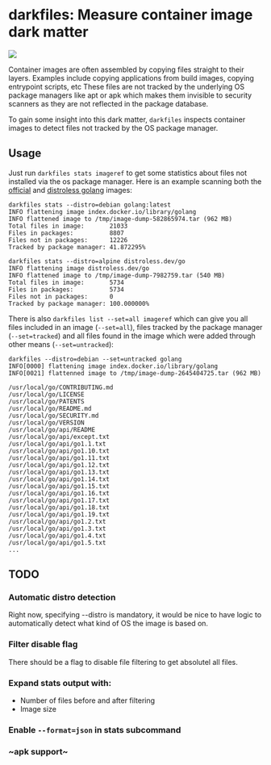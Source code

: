 # darkfiles: Measure container image dark matter

<img src="https://user-images.githubusercontent.com/3935899/187793479-eb09b826-2e8a-486d-a9d5-fbdfdfa80691.png" />

Container images are often assembled by copying files straight
to their layers. Examples include copying applications from
build images, copying entrypoint scripts, etc These files are
not tracked by the underlying OS package managers like apt or apk
which makes them invisible to security scanners as they are
not reflected in the package database.

To gain some insight into this dark matter, `darkfiles` inspects
container images to detect files not tracked by the OS package manager.

## Usage 

Just run `darkfiles stats imageref` to get some statistics about
files not installed via the os package manager. Here is an example
scanning both the 
[official](https://github.com/docker-library/golang) and 
[distroless golang](https://github.com/distroless/go) images: 

```
darkfiles stats --distro=debian golang:latest
INFO flattening image index.docker.io/library/golang 
INFO flattened image to /tmp/image-dump-582865974.tar (962 MB) 
Total files in image:       21033
Files in packages:          8807
Files not in packages:      12226
Tracked by package manager: 41.872295%

darkfiles stats --distro=alpine distroless.dev/go
INFO flattening image distroless.dev/go           
INFO flattened image to /tmp/image-dump-7982759.tar (540 MB) 
Total files in image:       5734
Files in packages:          5734
Files not in packages:      0
Tracked by package manager: 100.000000%
```

There is also `darkfiles list --set=all imageref` which can give
you all files included in an image (`--set=all`), files tracked
by the package manager (`--set=tracked`) and all files found in
the image which were added through other means (`--set=untracked`):

```
darkfiles --distro=debian --set=untracked golang
INFO[0000] flattening image index.docker.io/library/golang 
INFO[0021] flattenned image to /tmp/image-dump-2645404725.tar (962 MB) 

/usr/local/go/CONTRIBUTING.md
/usr/local/go/LICENSE
/usr/local/go/PATENTS
/usr/local/go/README.md
/usr/local/go/SECURITY.md
/usr/local/go/VERSION
/usr/local/go/api/README
/usr/local/go/api/except.txt
/usr/local/go/api/go1.1.txt
/usr/local/go/api/go1.10.txt
/usr/local/go/api/go1.11.txt
/usr/local/go/api/go1.12.txt
/usr/local/go/api/go1.13.txt
/usr/local/go/api/go1.14.txt
/usr/local/go/api/go1.15.txt
/usr/local/go/api/go1.16.txt
/usr/local/go/api/go1.17.txt
/usr/local/go/api/go1.18.txt
/usr/local/go/api/go1.19.txt
/usr/local/go/api/go1.2.txt
/usr/local/go/api/go1.3.txt
/usr/local/go/api/go1.4.txt
/usr/local/go/api/go1.5.txt
... 
```

## TODO

### Automatic distro detection

Right now, specifying --distro is mandatory, it would be nice to 
have logic to automatically detect what kind of OS the image is
based on.

### Filter disable flag

There should be a flag to disable file filtering to get absolutel
all files.

### Expand stats output with:

* Number of files before and after filtering
* Image size

### Enable `--format=json` in stats subcommand

### ~apk support~

